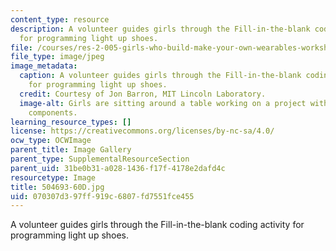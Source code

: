 ```yaml
---
content_type: resource
description: A volunteer guides girls through the Fill-in-the-blank coding activity
  for programming light up shoes.
file: /courses/res-2-005-girls-who-build-make-your-own-wearables-workshop-spring-2015/070307d397ff919c6807fd7551fce455_504693-60D.jpg
file_type: image/jpeg
image_metadata:
  caption: A volunteer guides girls through the Fill-in-the-blank coding activity
    for programming light up shoes.
  credit: Courtesy of Jon Barron, MIT Lincoln Laboratory.
  image-alt: Girls are sitting around a table working on a project with electronic
    components.
learning_resource_types: []
license: https://creativecommons.org/licenses/by-nc-sa/4.0/
ocw_type: OCWImage
parent_title: Image Gallery
parent_type: SupplementalResourceSection
parent_uid: 31be0b31-a028-1436-f17f-4178e2dafd4c
resourcetype: Image
title: 504693-60D.jpg
uid: 070307d3-97ff-919c-6807-fd7551fce455
---
```

A volunteer guides girls through the Fill-in-the-blank coding activity for programming light up shoes.
